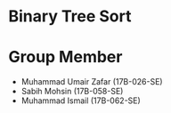 Binary Tree Sort
===

Group Member
===
+ Muhammad Umair Zafar (17B-026-SE)
+ Sabih Mohsin (17B-058-SE)
+ Muhammad Ismail (17B-062-SE)
